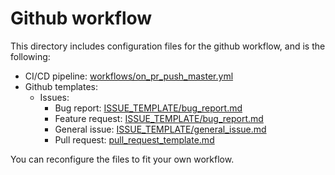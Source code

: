 # Github workflow
This directory includes configuration files for the github workflow, and is the following:
- CI/CD pipeline: [workflows/on_pr_push_master.yml](workflows/on_pr_push_master.yml])
- Github templates:
  - Issues:
    - Bug report: [ISSUE_TEMPLATE/bug_report.md](ISSUE_TEMPLATE/bug_report.md)
    - Feature request: [ISSUE_TEMPLATE/bug_report.md](ISSUE_TEMPLATE/feature_request.md)
    - General issue: [ISSUE_TEMPLATE/general_issue.md](ISSUE_TEMPLATE/general_issue.md)
    - Pull request: [pull_request_template.md](pull_request_template.md)

You can reconfigure the files to fit your own workflow.
